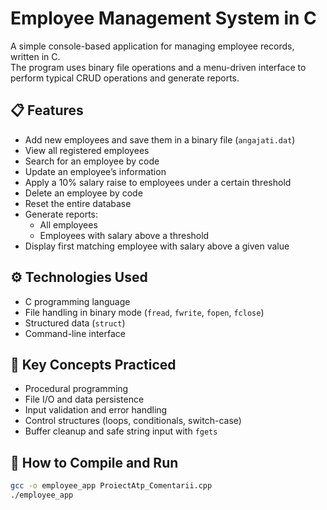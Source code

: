 # Employee Management System in C

A simple console-based application for managing employee records, written in C.  
The program uses binary file operations and a menu-driven interface to perform typical CRUD operations and generate reports.

## 📋 Features

- Add new employees and save them in a binary file (`angajati.dat`)
- View all registered employees
- Search for an employee by code
- Update an employee’s information
- Apply a 10% salary raise to employees under a certain threshold
- Delete an employee by code
- Reset the entire database
- Generate reports:
  - All employees
  - Employees with salary above a threshold
- Display first matching employee with salary above a given value

## ⚙️ Technologies Used

- C programming language
- File handling in binary mode (`fread`, `fwrite`, `fopen`, `fclose`)
- Structured data (`struct`)
- Command-line interface

## 🧠 Key Concepts Practiced

- Procedural programming
- File I/O and data persistence
- Input validation and error handling
- Control structures (loops, conditionals, switch-case) 
- Buffer cleanup and safe string input with `fgets`

## 📌 How to Compile and Run 

```bash
gcc -o employee_app ProiectAtp_Comentarii.cpp
./employee_app
